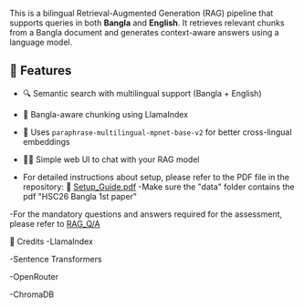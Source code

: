 This is a bilingual Retrieval-Augmented Generation (RAG) pipeline that supports queries in both **Bangla** and **English**. It retrieves relevant chunks from a Bangla document and generates context-aware answers using a language model.
## 🚀 Features

- 🔍 Semantic search with multilingual support (Bangla + English)
- 🧩 Bangla-aware chunking using LlamaIndex
- 🧠 Uses `paraphrase-multilingual-mpnet-base-v2` for better cross-lingual embeddings
- 🧑‍💻 Simple web UI to chat with your RAG model

- For detailed instructions about setup, please refer to the PDF file in the repository:
📄 [Setup_Guide.pdf](https://github.com/RaisaTahasen/RAG/blob/main/Setup%20Guide.pdf)
-Make sure the "data" folder contains the pdf "HSC26 Bangla 1st paper"

-For the mandatory questions and answers required for the assessment, please refer to [RAG_Q/A](https://github.com/RaisaTahasen/RAG/blob/main/RAG_Q_A.pdf)

📌 Credits
-LlamaIndex

-Sentence Transformers

-OpenRouter

-ChromaDB
